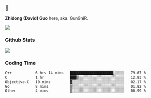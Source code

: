### 👋 

**Zhidong (David) Guo** here, aka. Gun9niR.

![](https://komarev.com/ghpvc/?username=Gun9niR&label=Total+Views)

### Github Stats

<img src="https://github-readme-stats.vercel.app/api?username=Gun9niR&count_private=true&show_icons=true&theme=vue-dark&hide_title=true">

### Coding Time

<!--START_SECTION:waka-->

```txt
C++           6 hrs 14 mins   ████████████████████░░░░░   79.67 %
C             1 hr            ███▒░░░░░░░░░░░░░░░░░░░░░   12.83 %
Objective-C   10 mins         ▓░░░░░░░░░░░░░░░░░░░░░░░░   02.17 %
Go            8 mins          ▒░░░░░░░░░░░░░░░░░░░░░░░░   01.82 %
Other         4 mins          ▒░░░░░░░░░░░░░░░░░░░░░░░░   00.99 %
```

<!--END_SECTION:waka-->
